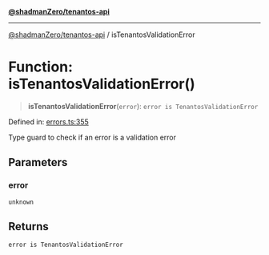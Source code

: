 [**@shadmanZero/tenantos-api**](../README.md)

***

[@shadmanZero/tenantos-api](../globals.md) / isTenantosValidationError

# Function: isTenantosValidationError()

> **isTenantosValidationError**(`error`): `error is TenantosValidationError`

Defined in: [errors.ts:355](https://github.com/shadmanZero/tenantos-api/blob/1519ecac4035082956b06ca1cf266b8ad4cc7904/src/errors.ts#L355)

Type guard to check if an error is a validation error

## Parameters

### error

`unknown`

## Returns

`error is TenantosValidationError`
